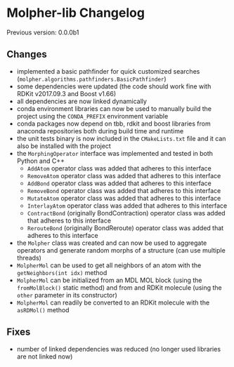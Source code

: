 # Molpher-lib Changelog

Previous version: 0.0.0b1

## Changes
- implemented a basic pathfinder for quick customized searches (`molpher.algorithms.pathfinders.BasicPathfinder`)
- some dependencies were updated (the code should work fine with RDKit v2017.09.3 and Boost v1.66)
- all dependencies are now linked dynamically 
- conda environment libraries can now be used to manually build the project using the `CONDA_PREFIX` environment variable
- conda packages now depend on tbb, rdkit and boost libraries from anaconda repositories both during build time and runtime
- the unit tests binary is now included in the `CMakeLists.txt` file and it can also be installed with the project
- the `MorphingOperator` interface was implemented and tested in both Python and C++
    - `AddAtom` operator class was added that adheres to this interface
    - `RemoveAtom` operator class was added that adheres to this interface
    - `AddBond` operator class was added that adheres to this interface
    - `RemoveBond` operator class was added that adheres to this interface
    - `MutateAtom` operator class was added that adheres to this interface
    - `InterlayAtom` operator class was added that adheres to this interface
    - `ContractBond` (originally BondContraction) operator class was added that adheres to this interface
    - `RerouteBond` (originally BondReroute) operator class was added that adheres to this interface
- the `Molpher` class was created and can now be used to aggregate operators and generate random morphs of a structure (can use multiple threads)
- `MolpherMol` can be used to get all neighbors of an atom with the `getNeighbors(int idx)` method
- `MolpherMol` can be initialized from an MDL MOL block (using the `fromMolBlock()` static method) and from and RDKit molecule (using the `other` parameter in its constructor)
- `MolpherMol` can readily be converted to an RDKit molecule with the `asRDMol()` method

## Fixes
- number of linked dependencies was reduced (no longer used libraries are not linked now)
